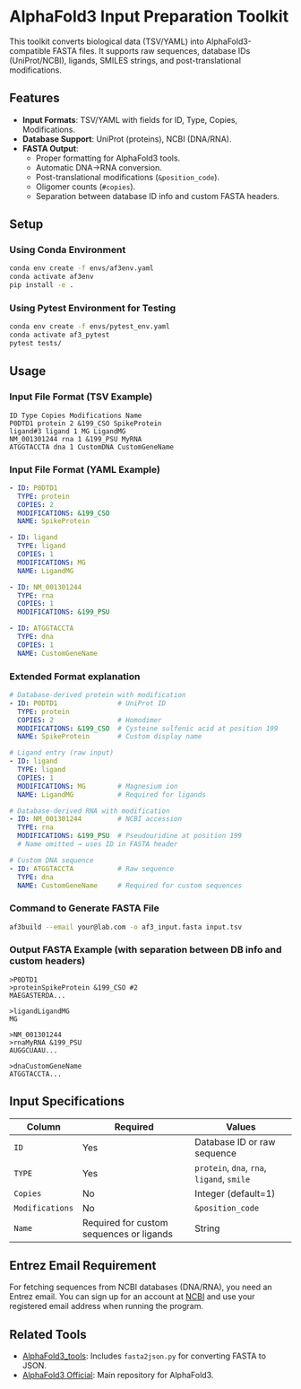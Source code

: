 # AlphaFold3 Input Preparation Toolkit

This toolkit converts biological data (TSV/YAML) into AlphaFold3-compatible FASTA files. It supports raw sequences, database IDs (UniProt/NCBI), ligands, SMILES strings, and post-translational modifications.

## Features
- **Input Formats**: TSV/YAML with fields for ID, Type, Copies, Modifications.
- **Database Support**: UniProt (proteins), NCBI (DNA/RNA).
- **FASTA Output**:
  - Proper formatting for AlphaFold3 tools.
  - Automatic DNA→RNA conversion.
  - Post-translational modifications (`&position_code`).
  - Oligomer counts (`#copies`).
  - Separation between database ID info and custom FASTA headers.

## Setup
### Using Conda Environment
```bash
conda env create -f envs/af3env.yaml
conda activate af3env
pip install -e .
```

### Using Pytest Environment for Testing
```bash
conda env create -f envs/pytest_env.yaml
conda activate af3_pytest
pytest tests/
```


## Usage
### Input File Format (TSV Example)
```TSV
ID Type Copies Modifications Name
P0DTD1 protein 2 &199_CSO SpikeProtein
ligand#3 ligand 1 MG LigandMG
NM_001301244 rna 1 &199_PSU MyRNA
ATGGTACCTA dna 1 CustomDNA CustomGeneName
```

### Input File Format (YAML Example)
```yaml
- ID: P0DTD1
  TYPE: protein
  COPIES: 2
  MODIFICATIONS: &199_CSO
  NAME: SpikeProtein

- ID: ligand
  TYPE: ligand
  COPIES: 1
  MODIFICATIONS: MG
  NAME: LigandMG

- ID: NM_001301244
  TYPE: rna
  COPIES: 1
  MODIFICATIONS: &199_PSU

- ID: ATGGTACCTA
  TYPE: dna
  COPIES: 1
  NAME: CustomGeneName

```

### Extended Format explanation
```yaml
# Database-derived protein with modification
- ID: P0DTD1               # UniProt ID
  TYPE: protein
  COPIES: 2                # Homodimer
  MODIFICATIONS: &199_CSO  # Cysteine sulfenic acid at position 199
  NAME: SpikeProtein       # Custom display name

# Ligand entry (raw input)
- ID: ligand
  TYPE: ligand
  COPIES: 1
  MODIFICATIONS: MG        # Magnesium ion
  NAME: LigandMG           # Required for ligands

# Database-derived RNA with modification
- ID: NM_001301244         # NCBI accession
  TYPE: rna
  MODIFICATIONS: &199_PSU  # Pseudouridine at position 199
  # Name omitted → uses ID in FASTA header

# Custom DNA sequence
- ID: ATGGTACCTA           # Raw sequence
  TYPE: dna
  NAME: CustomGeneName     # Required for custom sequences
```

### Command to Generate FASTA File
```bash
af3build --email your@lab.com -o af3_input.fasta input.tsv
```

### Output FASTA Example (with separation between DB info and custom headers)
```FASTA
>P0DTD1
>proteinSpikeProtein &199_CSO #2
MAEGASTERDA...

>ligandLigandMG
MG

>NM_001301244
>rnaMyRNA &199_PSU
AUGGCUAAU...

>dnaCustomGeneName
ATGGTACCTA...
```

## Input Specifications

| Column         | Required | Values                |
|----------------|----------|-----------------------|
| `ID`           | Yes      | Database ID or raw sequence |
| `TYPE`         | Yes      | `protein`, `dna`, `rna`, `ligand`, `smile` |
| `Copies`       | No       | Integer (default=1)   |
| `Modifications`| No       | `&position_code`      |
| `Name`         | Required for custom sequences or ligands | String |

## Entrez Email Requirement

For fetching sequences from NCBI databases (DNA/RNA), you need an Entrez email. You can sign up for an account at [NCBI](https://www.ncbi.nlm.nih.gov/account/) and use your registered email address when running the program.

## Related Tools

- [AlphaFold3_tools](https://github.com/snufoodbiochem/Alphafold3_tools): Includes `fasta2json.py` for converting FASTA to JSON.
- [AlphaFold3 Official](https://github.com/google-deepmind/alphafold3): Main repository for AlphaFold3.


